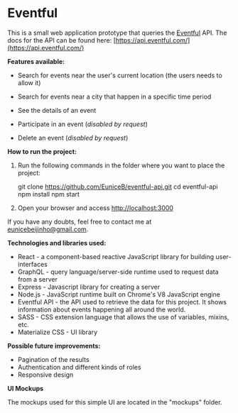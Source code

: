 # Eventful
This is a small web application prototype that queries the [Eventful](https://sandiego.eventful.com/events) API.
The docs for the API can be found here: [https://api.eventful.com/](https://api.eventful.com/)

**Features available:**
 - Search for events near the user's current location (the users needs
   to allow it)
   
 - Search for events near a city that happen in a specific
   time period
 - See the details of an event 
 - Participate in an event (*disabled by request*)
 - Delete an event (*disabled by request*)

**How to run the project:**
1. Run the following commands in the folder where you want to place the project:

    git clone https://github.com/EuniceB/eventful-api.git
    cd eventful-api
    npm install
    npm start

2. Open your browser and access [http://localhost:3000](http://localhost:3000)

If you have any doubts, feel free to contact me at eunicebeijinho@gmail.com.

**Technologies and libraries used:**

 - React - a component-based reactive JavaScript library for building user-interfaces
 - GraphQL - query language/server-side runtime used to request data from a server
 - Express - Javascript library for creating a server
 - Node.js - JavaScript runtime built on Chrome's V8 JavaScript engine
 - Eventful API - the API used to retrieve the data for this project. It shows information about events happening all around the world.
 - SASS - CSS extension language that allows the use of variables, mixins, etc.
 - Materialize CSS - UI library

**Possible future improvements:**

 - Pagination of the results
 - Authentication and different kinds of roles
 - Responsive design

**UI Mockups**

The mockups used for this simple UI are located in the "mockups" folder.